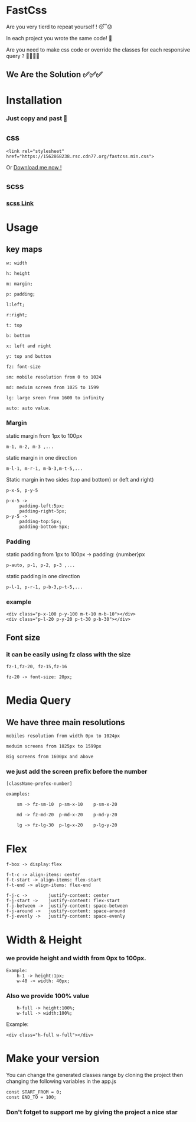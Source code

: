 # FastCss

 Are you very tierd to repeat yourself ! 😴😓

 In each project you wrote the same code! 🌌


 Are you need to make css code or override the classes for each responsive query ? 🚗🚙🚌🚎

## We Are the Solution ✅✅✅

# Installation

### Just copy and past 💯
## css

```
<link rel="stylesheet" href="https://1562868238.rsc.cdn77.org/fastcss.min.css">
```
Or  [Download me now !](https://1562868238.rsc.cdn77.org/fastcss.min.css)

## scss
### [scss Link](https://1562868238.rsc.cdn77.org/fastcss.min.scss)

# Usage
## key maps

    w: width

    h: height

    m: margin;

    p: padding;

    l:left;

    r:right;

    t: top

    b: bottom

    x: left and right

    y: top and button

    fz: font-size

    sm: mobile resolution from 0 to 1024

    md: meduim screen from 1025 to 1599

    lg: large sreen from 1600 to infinity

    auto: auto value.
### Margin 

static margin from 1px to 100px
```
m-1, m-2, m-3 ,...
```
static margin in one direction
```
m-l-1, m-r-1, m-b-3,m-t-5,...
```

Static margin in two sides (top and bottom) or (left and right)

```
p-x-5, p-y-5
```
    p-x-5 ->
         padding-left:5px;
         padding-right-5px;
    p-y-5 ->
         padding-top:5px;
         padding-bottom-5px;
### Padding 

static padding from 1px to 100px -> padding: {number}px
```
p-auto, p-1, p-2, p-3 ,...
```
static padding in one direction
```
p-l-1, p-r-1, p-b-3,p-t-5,...
```

### example
```
<div class="p-x-100 p-y-100 m-t-10 m-b-10"></div>
<div class="p-l-20 p-y-20 p-t-30 p-b-30"></div>
```
## Font size

### it can be easily using fz class with the size

```
fz-1,fz-20, fz-15,fz-16
```
    fz-20 -> font-size: 20px;


# Media Query

## We have three main resolutions

    mobiles resolution from width 0px to 1024px

    meduim screens from 1025px to 1599px

    Big screens from 1600px and above

### we just add the screen prefix before the number

    [className-prefex-number]

    examples:
    
        sm -> fz-sm-10  p-sm-x-10    p-sm-x-20
        
        md -> fz-md-20  p-md-x-20    p-md-y-20
        
        lg -> fz-lg-30  p-lg-x-20    p-lg-y-20
    
# Flex

    f-box -> display:flex

    f-t-c -> align-items: center
    f-t-start -> align-items: flex-start
    f-t-end -> align-items: flex-end
    
    f-j-c ->        justify-content: center
    f-j-start ->    justify-content: flex-start
    f-j-between ->  justify-content: space-between
    f-j-around ->   justify-content: space-around
    f-j-evenly ->   justify-content: space-evenly
    
# Width & Height

### we provide height and width from 0px to 100px.

    Example:
        h-1 -> height:1px;
        w-40 -> width: 40px;
### Also we provide 100% value
        h-full -> height:100%;
        w-full -> width:100%;

Example:
 ```
<div class="h-full w-full"></div>
 ```

 # Make your version


You can change the generated classes range by cloning the project then changing the following variables in the app.js
```
const START_FROM = 0;
const END_TO = 100;
```

### Don't fotget to support me by giving the project a nice star